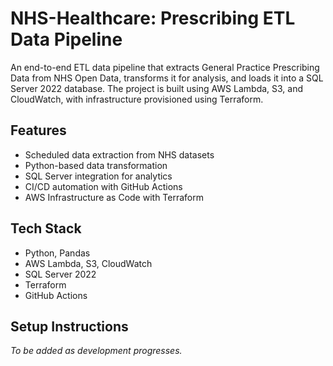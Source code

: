 # NHS-Healthcare: Prescribing ETL Data Pipeline

An end-to-end ETL data pipeline that extracts General Practice Prescribing Data from NHS Open Data, transforms it for analysis, and loads it into a SQL Server 2022 database. The project is built using AWS Lambda, S3, and CloudWatch, with infrastructure provisioned using Terraform.

## Features

- Scheduled data extraction from NHS datasets
- Python-based data transformation
- SQL Server integration for analytics
- CI/CD automation with GitHub Actions
- AWS Infrastructure as Code with Terraform

## Tech Stack

- Python, Pandas
- AWS Lambda, S3, CloudWatch
- SQL Server 2022
- Terraform
- GitHub Actions

## Setup Instructions

_To be added as development progresses._